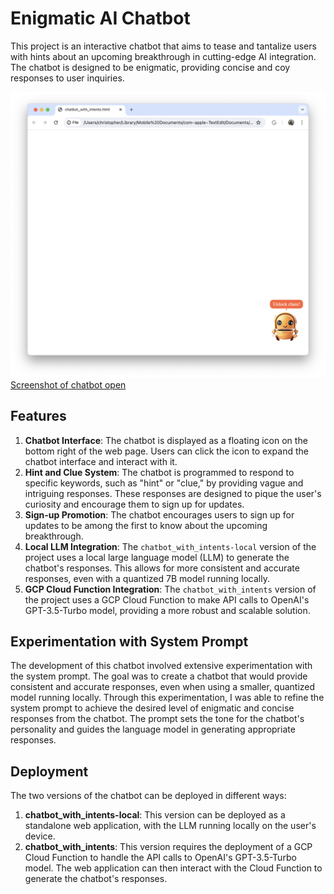 # Enigmatic AI Chatbot
This project is an interactive chatbot that aims to tease and tantalize users with hints about an upcoming breakthrough in cutting-edge AI integration. The chatbot is designed to be enigmatic, providing concise and coy responses to user inquiries.

![Screenshot of chatbot closed](/screenshots/chatbot_with_intents-closed.png)[Screenshot of chatbot open](/screenshots/chatbot_with_intents-open.png)

## Features
1. **Chatbot Interface**: The chatbot is displayed as a floating icon on the bottom right of the web page. Users can click the icon to expand the chatbot interface and interact with it.
2. **Hint and Clue System**: The chatbot is programmed to respond to specific keywords, such as "hint" or "clue," by providing vague and intriguing responses. These responses are designed to pique the user's curiosity and encourage them to sign up for updates.
3. **Sign-up Promotion**: The chatbot encourages users to sign up for updates to be among the first to know about the upcoming breakthrough.
4. **Local LLM Integration**: The `chatbot_with_intents-local` version of the project uses a local large language model (LLM) to generate the chatbot's responses. This allows for more consistent and accurate responses, even with a quantized 7B model running locally.
5. **GCP Cloud Function Integration**: The `chatbot_with_intents` version of the project uses a GCP Cloud Function to make API calls to OpenAI's GPT-3.5-Turbo model, providing a more robust and scalable solution.

## Experimentation with System Prompt
The development of this chatbot involved extensive experimentation with the system prompt. The goal was to create a chatbot that would provide consistent and accurate responses, even when using a smaller, quantized model running locally.
Through this experimentation, I was able to refine the system prompt to achieve the desired level of enigmatic and concise responses from the chatbot. The prompt sets the tone for the chatbot's personality and guides the language model in generating appropriate responses.

## Deployment
The two versions of the chatbot can be deployed in different ways:
1. **chatbot_with_intents-local**: This version can be deployed as a standalone web application, with the LLM running locally on the user's device.
2. **chatbot_with_intents**: This version requires the deployment of a GCP Cloud Function to handle the API calls to OpenAI's GPT-3.5-Turbo model. The web application can then interact with the Cloud Function to generate the chatbot's responses.
